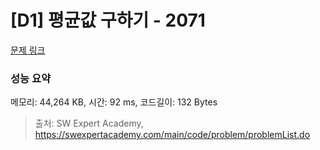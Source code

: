 # [D1] 평균값 구하기 - 2071 

[문제 링크](https://swexpertacademy.com/main/code/problem/problemDetail.do?contestProbId=AV5QRnJqA5cDFAUq) 

### 성능 요약

메모리: 44,264 KB, 시간: 92 ms, 코드길이: 132 Bytes



> 출처: SW Expert Academy, https://swexpertacademy.com/main/code/problem/problemList.do